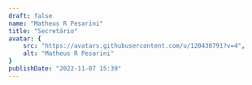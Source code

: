```yaml
---
draft: false
name: "Matheus R Pesarini"
title: "Secretário"
avatar: {
    src: "https://avatars.githubusercontent.com/u/120430791?v=4",
    alt: "Matheus R Pesarini"
}
publishDate: "2022-11-07 15:39"
---
```

